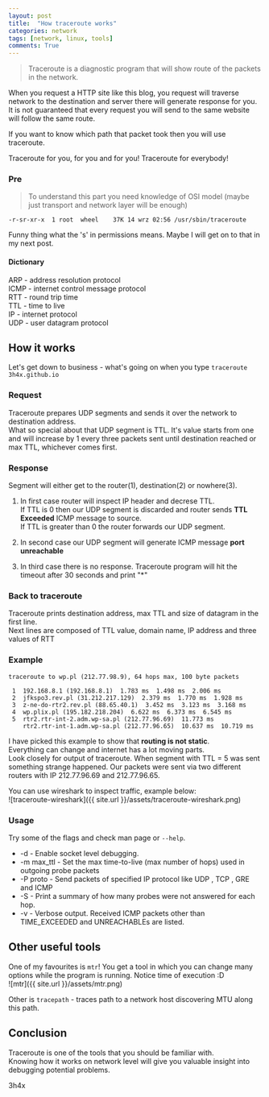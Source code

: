 ```yaml
---
layout: post
title:  "How traceroute works"
categories: network
tags: [network, linux, tools]
comments: True
---
```

> Traceroute is a diagnostic program that will show route of the packets in the network.

When you request a HTTP site like this blog, you request will traverse network to the destination and server there will generate response for you.
It is not guaranteed that every request you will send to the same website will follow the same route.

If you want to know which path that packet took then you will use traceroute.

Traceroute for you, for you and for you! Traceroute for everybody!

<!-- readmore -->

### Pre

> To understand this part you need knowledge of OSI model (maybe just transport and network layer will be enough)

`-r-sr-xr-x  1 root  wheel    37K 14 wrz 02:56 /usr/sbin/traceroute`

Funny thing what the 's' in permissions means. Maybe I will get on to that in my next post.

#### Dictionary

ARP - address resolution protocol  
ICMP - internet control message protocol  
RTT - round trip time  
TTL - time to live  
IP - internet protocol  
UDP - user datagram protocol  

## How it works

Let's get down to business - what's going on when you type `traceroute 3h4x.github.io`

### Request
Traceroute prepares UDP segments and sends it over the network to destination address.  
What so special about that UDP segment is TTL. It's value starts from one and will increase by 1 every three packets sent until destination reached or max TTL, whichever comes first.

### Response
Segment will either get to the router(1), destination(2) or nowhere(3).

1. In first case router will inspect IP header and decrese TTL.  
If TTL is 0 then our UDP segment is discarded and router sends **TTL Exceeded** ICMP message to source.  
If TTL is greater than 0 the router forwards our UDP segment.  
  
2. In second case our UDP segment will generate ICMP message **port unreachable**

3. In third case there is no response. Traceroute program will hit the timeout after 30 seconds and print "*"

### Back to traceroute
Traceroute prints destination address, max TTL and size of datagram in the first line.  
Next lines are composed of TTL value, domain name, IP address and three values of RTT


### Example

```
traceroute to wp.pl (212.77.98.9), 64 hops max, 100 byte packets

 1  192.168.8.1 (192.168.8.1)  1.783 ms  1.498 ms  2.006 ms
 2  jfkspo3.rev.pl (31.212.217.129)  2.379 ms  1.770 ms  1.928 ms
 3  z-ne-do-rtr2.rev.pl (88.65.40.1)  3.452 ms  3.123 ms  3.168 ms
 4  wp.plix.pl (195.182.218.204)  6.622 ms  6.373 ms  6.545 ms
 5  rtr2.rtr-int-2.adm.wp-sa.pl (212.77.96.69)  11.773 ms
    rtr2.rtr-int-1.adm.wp-sa.pl (212.77.96.65)  10.637 ms  10.719 ms
```

I have picked this example to show that **routing is not static**.  
Everything can change and internet has a lot moving parts.  
Look closely for output of traceroute. When segment with TTL = 5 was sent something strange happened.
Our packets were sent via two different routers with IP 212.77.96.69 and 212.77.96.65.

You can use wireshark to inspect traffic, example below:  
![traceroute-wireshark]({{ site.url }}/assets/traceroute-wireshark.png)

### Usage

Try some of the flags and check man page or `--help`.

*  -d - Enable socket level debugging.
*  -m max_ttl - Set the max time-to-live (max number of hops) used in outgoing probe packets
*  -P proto - Send packets of specified IP protocol like UDP , TCP , GRE and ICMP
*  -S - Print a summary of how many probes were not answered for each hop.
*  -v - Verbose output.  Received ICMP packets other than TIME_EXCEEDED and UNREACHABLEs are listed.

## Other useful tools

One of my favourites is `mtr`! You get a tool in which you can change many options while the program is running.
Notice time of execution :D  
![mtr]({{ site.url }}/assets/mtr.png)

Other is `tracepath` - traces path to a network host discovering MTU along this path.

## Conclusion

Traceroute is one of the tools that you should be familiar with.  
Knowing how it works on network level will give you valuable insight into debugging potential problems.

3h4x
